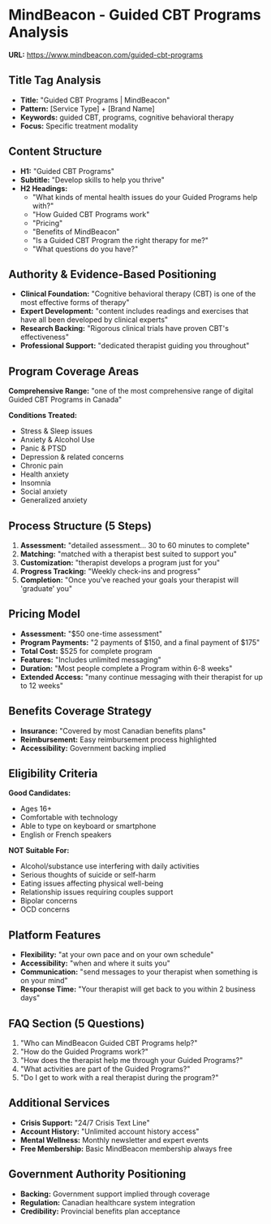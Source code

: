# MindBeacon - Guided CBT Programs Analysis

**URL:** https://www.mindbeacon.com/guided-cbt-programs

## Title Tag Analysis
- **Title:** "Guided CBT Programs | MindBeacon"
- **Pattern:** [Service Type] + [Brand Name]
- **Keywords:** guided CBT, programs, cognitive behavioral therapy
- **Focus:** Specific treatment modality

## Content Structure
- **H1:** "Guided CBT Programs"
- **Subtitle:** "Develop skills to help you thrive"
- **H2 Headings:**
  - "What kinds of mental health issues do your Guided Programs help with?"
  - "How Guided CBT Programs work"
  - "Pricing"
  - "Benefits of MindBeacon"
  - "Is a Guided CBT Program the right therapy for me?"
  - "What questions do you have?"

## Authority & Evidence-Based Positioning
- **Clinical Foundation:** "Cognitive behavioral therapy (CBT) is one of the most effective forms of therapy"
- **Expert Development:** "content includes readings and exercises that have all been developed by clinical experts"
- **Research Backing:** "Rigorous clinical trials have proven CBT's effectiveness"
- **Professional Support:** "dedicated therapist guiding you throughout"

## Program Coverage Areas
**Comprehensive Range:** "one of the most comprehensive range of digital Guided CBT Programs in Canada"

**Conditions Treated:**
- Stress & Sleep issues
- Anxiety & Alcohol Use  
- Panic & PTSD
- Depression & related concerns
- Chronic pain
- Health anxiety
- Insomnia
- Social anxiety
- Generalized anxiety

## Process Structure (5 Steps)
1. **Assessment:** "detailed assessment... 30 to 60 minutes to complete"
2. **Matching:** "matched with a therapist best suited to support you"
3. **Customization:** "therapist develops a program just for you"
4. **Progress Tracking:** "Weekly check-ins and progress"
5. **Completion:** "Once you've reached your goals your therapist will 'graduate' you"

## Pricing Model
- **Assessment:** "$50 one-time assessment"
- **Program Payments:** "2 payments of $150, and a final payment of $175"
- **Total Cost:** $525 for complete program
- **Features:** "Includes unlimited messaging"
- **Duration:** "Most people complete a Program within 6-8 weeks"
- **Extended Access:** "many continue messaging with their therapist for up to 12 weeks"

## Benefits Coverage Strategy
- **Insurance:** "Covered by most Canadian benefits plans"
- **Reimbursement:** Easy reimbursement process highlighted
- **Accessibility:** Government backing implied

## Eligibility Criteria
**Good Candidates:**
- Ages 16+ 
- Comfortable with technology
- Able to type on keyboard or smartphone
- English or French speakers

**NOT Suitable For:**
- Alcohol/substance use interfering with daily activities
- Serious thoughts of suicide or self-harm
- Eating issues affecting physical well-being
- Relationship issues requiring couples support
- Bipolar concerns
- OCD concerns

## Platform Features
- **Flexibility:** "at your own pace and on your own schedule"
- **Accessibility:** "when and where it suits you"
- **Communication:** "send messages to your therapist when something is on your mind"
- **Response Time:** "Your therapist will get back to you within 2 business days"

## FAQ Section (5 Questions)
1. "Who can MindBeacon Guided CBT Programs help?"
2. "How do the Guided Programs work?"
3. "How does the therapist help me through your Guided Programs?"
4. "What activities are part of the Guided Programs?"
5. "Do I get to work with a real therapist during the program?"

## Additional Services
- **Crisis Support:** "24/7 Crisis Text Line"
- **Account History:** "Unlimited account history access"
- **Mental Wellness:** Monthly newsletter and expert events
- **Free Membership:** Basic MindBeacon membership always free

## Government Authority Positioning
- **Backing:** Government support implied through coverage
- **Regulation:** Canadian healthcare system integration
- **Credibility:** Provincial benefits plan acceptance
